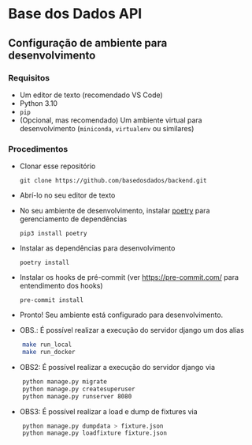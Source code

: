 # Base dos Dados API

## Configuração de ambiente para desenvolvimento

### Requisitos

- Um editor de texto (recomendado VS Code)
- Python 3.10
- `pip`
- (Opcional, mas recomendado) Um ambiente virtual para desenvolvimento (`miniconda`, `virtualenv` ou similares)

### Procedimentos

- Clonar esse repositório

  ```
  git clone https://github.com/basedosdados/backend.git
  ```

- Abrí-lo no seu editor de texto

- No seu ambiente de desenvolvimento, instalar [poetry](https://python-poetry.org/) para gerenciamento de dependências

    ```
    pip3 install poetry
    ```

- Instalar as dependências para desenvolvimento

    ```
    poetry install
    ```

- Instalar os hooks de pré-commit (ver https://pre-commit.com/ para entendimento dos hooks)

    ```
    pre-commit install
    ```

- Pronto! Seu ambiente está configurado para desenvolvimento.

* OBS.: É possível realizar a execução do servidor django um dos alias
```sh
    make run_local
    make run_docker
```

* OBS2: É possível realizar a execução do servidor django via
```sh
    python manage.py migrate
    python manage.py createsuperuser
    python manage.py runserver 8080
```

* OBS3: É possível realizar a load e dump de fixtures via
```sh
    python manage.py dumpdata > fixture.json
    python manage.py loadfixture fixture.json
```
